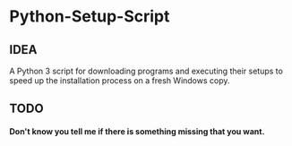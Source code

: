 # Python-Setup-Script

<h2>IDEA</h2>
<p>A Python 3 script for downloading programs and executing their setups to speed up the installation process on a fresh Windows copy.</p>

<h2>TODO</h2>
<h4>Don't know you tell me if there is something missing that you want.</h4>
